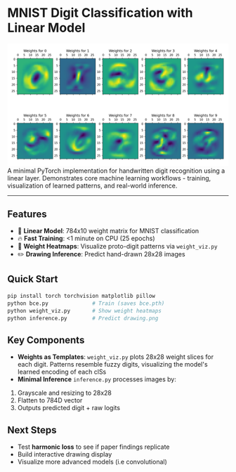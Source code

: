 # MNIST Digit Classification with Linear Model

![Weight visualization|500](./images/weights.png)
A minimal PyTorch implementation for handwritten digit recognition using a linear layer. Demonstrates core machine learning workflows - training, visualization of learned patterns, and real-world inference.

---

## Features
- 🎯 **Linear Model**: 784x10 weight matrix for MNIST classification
- 🔥 **Fast Training**: <1 minute on CPU (25 epochs)
- 🎨 **Weight Heatmaps**: Visualize proto-digit patterns via `weight_viz.py`
- ✏️ **Drawing Inference**: Predict hand-drawn 28x28 images

## Quick Start
```bash
pip install torch torchvision matplotlib pillow
python bce.py              # Train (saves bce.pth)
python weight_viz.py       # Show weight heatmaps
python inference.py        # Predict drawing.png
```

## Key Components
- **Weights as Templates**:
`weight_viz.py` plots 28x28 weight slices for each digit. Patterns resemble fuzzy digits, visualizing the model's learned encoding of each clSs
- **Minimal Inference**
`inference.py` processes images by:
1. Grayscale and resizing to 28x28
2. Flatten to 784D vector
3. Outputs predicted digit + raw logits

## Next Steps
* Test **harmonic loss** to see if paper findings replicate
* Build interactive drawing display
* Visualize more advanced models (i.e convolutional)